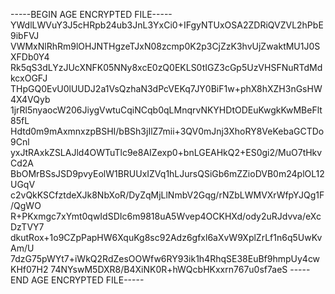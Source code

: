 -----BEGIN AGE ENCRYPTED FILE-----
YWdlLWVuY3J5cHRpb24ub3JnL3YxCi0+IFgyNTUxOSA2ZDRiQVZVL2hPbE9ibFVJ
VWMxNlRhRm9lOHJNTHgzeTJxN08zcmp0K2p3CjZzK3hvUjZwaktMU1J0SXFDb0Y4
Rk5qS3dLYzJUcXNFK05NNy8xcE0zQ0EKLS0tIGZ3cGp5UzVHSFNuRTdMdkcxOGFJ
THpGQ0EvU0lUUDJ2a1VsQzhaN3dPcVEKq7JY0BiF1w+phX8hXZH3nGsHW4X4VQyb
1jrRl5nyaocW206JiygVwtuCqiNCqb0qLMnqrvNKYHDtODEuKwgkKwMBeFlt85fL
Hdtd0m9mAxmnxzpBSHI/bBSh3jIlZ7mii+3QV0mJnj3XhoRY8VeKebaGCTDo9Cnl
yxJtRAxkZSLAJld4OWTuTlc9e8AIZexp0+bnLGEAHkQ2+ES0gi2/MuO7tHkvCd2A
BbOMrBSsJSD9pvyEolW1BRUUxIZVq1hLJursQSiGb6mZZioDVB0m24plOL12UGqV
c2vQkKSCfztdeXJk8NbXoR/DyZqMjLlNmbV2Gqg/rNZbLWMVXrWfpYJQg1F/QgWO
R+PKxmgc7xYmt0qwIdSDIc6m9818uA5Wvep4OCKHXd/ody2uRJdvva/eXcDzTVY7
dkutRox+1o9CZpPapHW6XquKg8sc92Adz6gfxl6aXvW9XplZrLf1n6q5UwKvAm/U
7dzG75pWYt7+iWkQ2RdZesOOWfw6RY93ik1h4RhqSE38EuBf9hmpUy4cwKHf07H2
74NYswM5DXR8/B4XiNK0R+hWQcbHKxxrn767u0sf7aeS
-----END AGE ENCRYPTED FILE-----
